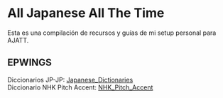 # All Japanese All The Time
Esta es una compilación de recursos y guías de mi setup personal para AJATT.
## EPWINGS
Diccionarios JP-JP: [Japanese_Dictionaries](https://www.mediafire.com/folder/ldyklp3362pgg/Japanese_Dictionaries)<br/>
Diccionario NHK Pitch Accent: [NHK_Pitch_Accent](https://www.mediafire.com/file/sxmpse8n92c9oxg/NHKACT.zip)
